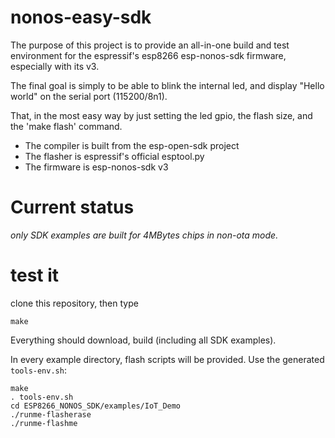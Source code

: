 
# nonos-easy-sdk

The purpose of this project is to provide an all-in-one build and test
environment for the espressif's esp8266 esp-nonos-sdk firmware, especially
with its v3.

The final goal is simply to be able to blink the internal led, and display
"Hello world" on the serial port (115200/8n1).

That, in the most easy way by just setting the led gpio, the flash size, and
the 'make flash' command.

* The compiler is built from the esp-open-sdk project
* The flasher is espressif's official esptool.py
* The firmware is esp-nonos-sdk v3

# Current status

*only SDK examples are built for 4MBytes chips in non-ota mode.*

# test it

clone this repository, then type
```
make
```

Everything should download, build (including all SDK examples).

In every example directory, flash scripts will be provided.
Use the generated `tools-env.sh`:
```
make
. tools-env.sh
cd ESP8266_NONOS_SDK/examples/IoT_Demo
./runme-flasherase
./runme-flashme
```
